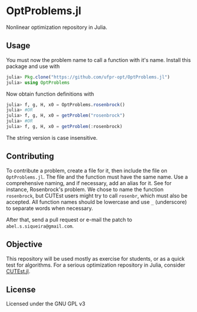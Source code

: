 # OptProblems.jl

Nonlinear optimization repository in Julia.

## Usage

You must now the problem name to call a function with it's name.
Install this package and use with

````julia
julia> Pkg.clone("https://github.com/ufpr-opt/OptProblems.jl")
julia> using OptProblems
````

Now obtain function definitions with

````julia
julia> f, g, H, x0 = OptProblems.rosenbrock()
julia> #OR
julia> f, g, H, x0 = getProblem("rosenbrock")
julia> #OR
julia> f, g, H, x0 = getProblem(:rosenbrock)
````

The string version is case insensitive.

## Contributing

To contribute a problem, create a file for it, then include the file on
`OptProblems.jl`.
The file and the function must have the same name.
Use a comprehensive naming, and if necessary, add an alias for it.
See for instance, Rosenbrock's problem. We chose to name the function
`rosenbrock`, but CUTEst users might try to call `rosenbr`, which must
also be accepted.
All function names should be lowercase and use `_` (underscore) to separate
words when necessary.

After that, send a pull request or e-mail the patch to
`abel.s.siqueira@gmail.com`.

## Objective

This repository will be used mostly as exercise for students, or as a quick test
for algorithms.
For a serious optimization repository in Julia, consider
[CUTEst.jl](https://github.com/optimizers/CUTEst.jl).

## License

Licensed under the GNU GPL v3
